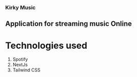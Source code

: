 ### Kirky Music 
## Application for streaming music Online
# Technologies used
1. Spotify 
2. NextJs
3. Tailwind CSS